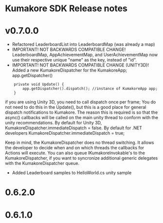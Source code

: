 # Kumakore SDK Release notes

# v0.7.0.0
* Refactored LeaderboardList into LeaderboardMap (was already a map)
* IMPORTANT! NOT BACKWARDS COMPATIBLE CHANGE! LeaderboardMap, AppAchievementMap, and UserAchievementMap now use their respective unique "name" as the key, instead of "id". 
* IMPORTANT! NOT BACKWARDS COMPATIBLE CHANGE (UNITY3D)! Added a new KumakoreDispatcher for the KumakoreApp; app.getDispatcher()

```
	private void Update() {
		app.getDispatcher().dispatch();	//instance of KumakoreApp app;
	}
```

if you are using Unity 3D, you need to call dispatch once per frame; You do not need to do this in the Update(), but this is a good place for general dispatch notifications to Kumakore. The reason this is required is so that the async() callbacks will be called on the main unity thread to conform with the unity recommendations. By default for Unity 3D, KumakoreDispatcher.immediateDispatch = false. By default for .NET developers KumakoreDispatcher.immediateDispatch = true;

Keep in mind, the KumakoreDispatcher does no thread switching. It allows the developer to decide when and on which threads the callbacks for Actions will execute. You can also queue IKumakoreInvokable's to the KumakoreDispatcher, if you want to syncronize additional generic delegates with the KumakoreDispatcher queue. 

* Added Leaderboard samples to HelloWorld.cs unity sample

# 0.6.2.0

# 0.6.1.0
